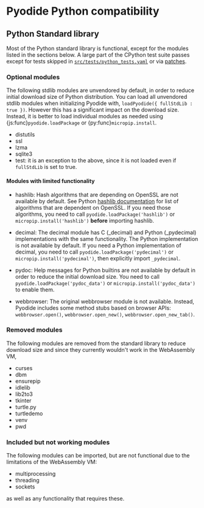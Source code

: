 # Pyodide Python compatibility

## Python Standard library

Most of the Python standard library is functional, except for the modules
listed in the sections below. A large part of the CPython test suite passes except for
tests skipped in
[`src/tests/python_tests.yaml`](https://github.com/pyodide/pyodide/blob/main/src/tests/python_tests.yaml)
or via [patches](https://github.com/pyodide/pyodide/tree/main/cpython/patches).

### Optional modules

The following stdlib modules are unvendored by default,
in order to reduce initial download size of Python distribution.
You can load all unvendored stdlib modules
when initializing Pyodide with, `loadPyodide({ fullStdLib : true })`.
However this has a significant impact on the download size.
Instead, it is better to load individual modules as needed using
{js:func}`pyodide.loadPackage` or {py:func}`micropip.install`.

- distutils
- ssl
- lzma
- sqlite3
- test: it is an exception to the above, since it is not loaded even if `fullStdLib` is set to true.

#### Modules with limited functionality

- hashlib: Hash algorithms that are depending on OpenSSL are not available by default.
  See Python [hashlib documentation](https://docs.python.org/3/library/hashlib.html)
  for list of algorithms that are dependent on OpenSSL. If you need those algorithms,
  you need to call `pyodide.loadPackage('hashlib')` or `micropip.install('hashlib')`
  **before** importing hashlib.

- decimal: The decimal module has C (\_decimal) and Python (\_pydecimal) implementations
  with the same functionality. The Python implementation is not available by default.
  If you need a Python implementation of decimal, you need to call
  `pyodide.loadPackage('pydecimal')` or `micropip.install('pydecimal')`,
  then explicitly import `_pydecimal`.

- pydoc: Help messages for Python builtins are not available by default
  in order to reduce the initial download size. You need to call
  `pyodide.loadPackage('pydoc_data')` or `micropip.install('pydoc_data')`
  to enable them.

- webbrowser: The original webbrowser module is not available. Instead,
  Pyodide includes some method stubs based on browser APIs:
  `webbrowser.open()`, `webbrowser.open_new()`, `webbrowser.open_new_tab()`.

### Removed modules

The following modules are removed from the standard library to reduce download size and
since they currently wouldn't work in the WebAssembly VM,

- curses
- dbm
- ensurepip
- idlelib
- lib2to3
- tkinter
- turtle.py
- turtledemo
- venv
- pwd

### Included but not working modules

The following modules can be imported, but are not functional due to the limitations of the WebAssembly VM:

- multiprocessing
- threading
- sockets

as well as any functionality that requires these.
